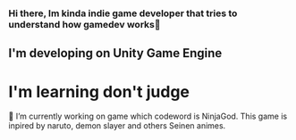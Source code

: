 ### Hi there, Im kinda indie game developer that tries to understand how gamedev works👋
## I'm developing on Unity Game Engine
# I'm learning don't judge
🔭 I’m currently working on game which codeword is NinjaGod. This game is inpired by naruto, demon slayer and others Seinen animes. 
<!--
**sparkcolazet/sparkcolazet** is a ✨ _special_ ✨ repository because its `README.md` (this file) appears on your GitHub profile.

Here are some ideas to get you started:

- 🔭 I’m currently working on ...
- 🌱 I’m currently learning ...
- 👯 I’m looking to collaborate on ...
- 🤔 I’m looking for help with ...
- 💬 Ask me about ...
- 📫 How to reach me: ...
- 😄 Pronouns: ...
- ⚡ Fun fact: ...
-->
